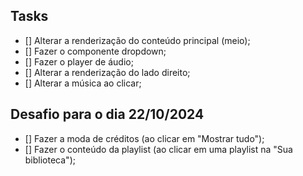 ## Tasks

- [] Alterar a renderização do conteúdo principal (meio);
- [] Fazer o componente dropdown;
- [] Fazer o player de áudio;
- [] Alterar a renderização do lado direito;
- [] Alterar a música ao clicar;

## Desafio para o dia 22/10/2024

- [] Fazer a moda de créditos (ao clicar em "Mostrar tudo");
- [] Fazer o conteúdo da playlist (ao clicar em uma playlist na "Sua biblioteca");